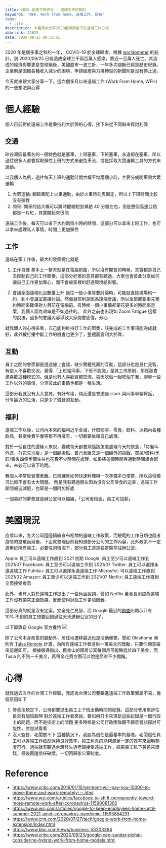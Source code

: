 ```yaml
---
title: 2020 疫情下的矽谷 - 遠端工作的探討
keywords: 'WFH, Work from home, 遠端工作, 矽谷'
tags:
  - life
description: 本篇用來分享2020疫情肆虐下的遠端工作心得
abbrlink: 12625
date: 2020-09-25 08:56:55
---
```


2020 年是個多事之秋的一年， COVID-19 於全球肆虐，根據 [worldometer](https://www.worldometers.info/coronavirus/) 的統計，到 2020/09/25 已經造成全球三千兩百萬人感染，將近一百萬人死亡。其造成的經濟影響更是空球絕後，美國股市一波三折，一年多次熔斷已經是歷史紀錄。企業則是面臨各種收入減少的困境，申請破產與力拼轉型的新聞則是沒有停止過。

今天就來跟大家分享一下，這六個多月以來遠端工作 (Work From Home, WFH) 的一些想法與心得

# 個人經驗
個人目前對於遠端工作是秉持利大於弊的心得，接下來從不同點來探討利弊

## 交通
矽谷灣區最著名的一個特色就是塞車，上班塞車，下班塞車，永遠都在塞車，所以過往很多人都會採取彈性上班的方式來避免車流，或是採取大眾運輸工具的方式來通勤。

以我個人為例，過往每天上班的通勤時間大概平均兩個小時，主要分成開車與大眾運輸
1. 大眾運輸: 腳踏車配上火車通勤，由於火車時刻表固定，所以上下班時間比較沒有彈性
2. 開車: 開車的話大概可以將時間縮短到單趟 40 分鐘左右，但是整個高速公路都是一片紅，其實開起來很悶

遠端工作後，每天可以省下大約兩個小時的時間，這部分可以拿來上班工作，也可以拿來處理私人事情，時間上更加彈性

## 工作
遠端在家工作後，最大的幾個變化就是
1. 工作自律
基本上一整天就是在電腦前面，所以沒有開會的時候，其實都是自己去控制自己的工作節奏，這部分好壞的意見都有聽過，大家也會彼此分享如何讓自己工作更加專心，而不會被家裡的舒適環境給影響。

2. 會議全面遠端化且數量上升
過往一些小事情要討論時，可能就直接現場約一約，到小會議室直接討論。然而目前則是因為遠端會議，所以全部都要事先預約時間來確保對方目前在電腦前。有時候一個小事情卻要花更多的時間來定案，我個人認為效率是不如過往的。
此外之前也出現如 Zoom Fatigue 這樣的說法，過多的會議內容導致大家開會疲倦，分心

就我個人的心得來看，自己能夠維持好工作的節奏，該完成的工作事項能完成就好，此外被打擾中斷工作的機會也更少了，整體而言利大於弊，

## 互動
員工之間的會面都是透過線上會議，缺少實體見面的互動，這部分也是見仁見智。有些人不喜歡交流，覺得
「上班當同事，下班不認識」是其工作原則，那應該會滿喜歡這種模式的。但是也有人喜歡實體交流，每天吃個一起吃個午餐，聊聊一些工作以外的事情，分享彼此的事情也都是一種生活。

這部分我就沒有太大意見，有好有壞，偶而還是會透過 slack 與同事聊聊幹話，分享最近的生活，只是少了聲音的互動。

## 福利
遠端工作以後，公司內本來的福利近乎全滅，什麼咖啡，零食，飲料，冰箱內各種飲品，甚至免費午餐等都不再擁有，一切都要依賴自己處理。

對於一個自住的邊緣人來說，變成每天都要煩惱該怎麼處理今天的飲食，「每餐叫外送，荷包先消瘦」是一個顧慮點，自己煮飯又是一個額外的挑戰，買菜/備料/烹飪/善後四個步驟往往也花費不少時間在處理，如果將這個時間與通勤時間組合起來，未必可以省下時間。

我個人平常就習慣煮飯，已經練就如何快速料理與一次準備多日便當，所以這個情況比較不會有太大問題。
倒是我有聽過朋友因為沒有公司零食的迫害，遠端工作期間被迫減肥，也算是一個附加好處

一個美好的夢想就是辦公室可以縮編，「公司省租金，員工可加薪」

# 美國現況
疫情以來，各大公司陸陸續續宣布相關的遠端工作政策，而規範的工作日期也隨者疫情的擴散而延後，下面就整理目前我知道部分公司的工作內容，此外政策不一定適用於所有員工，必要性的情況下，部分員工還是要定期前往辦公室。

Apple: 員工可以遠端工作直到 2021 初期
Google: 員工至少可以遠端工作到 2021/07
Facebook: 員工至少可以遠端工作到 2021/07
Twitter: 員工可以選擇永遠遠端工作
Fuhitsu: 員工可以選擇永遠遠端工作
Microsfot: 可以遠端工作直到 2021/02
Amazon: 員工至少可以遠端工作到 2021/07
Netflix: 員工遠端工作直到全面接受疫苗


此外，也有人對於遠端工作提出了一些負面說詞，譬如 Netflix 董事長則認為遠端工作沒有帶來正面效果，反而使得討論工作更加困難。

這部分真的就是沒有定案，完全見仁見智，而 Google 最近的[調查](https://twitter.com/lifeatgoogle/status/1308529123984203778/photo/1)則顯示只有 10% 不到的員工想要回到過往天天進辦公室的日子，

以下節錄自 Google 官方推特
![](https://i.imgur.com/6up8mq8.png)
  
除了公司本身政策的變動外，居住地遷移最近也是活動頻繁，譬如 Oklahoma 洲則有 [Tulsa Remote](https://tulsaremote.com/) 計畫，向所有遠端工作者提供一萬美元的獎勵，只要你願意搬來這邊即可。 根據報導指出，舊金山的兩房公寓每個月可能略低於四千美金，而 Tusla 則不到一千美金，再租金花費方面可以說是節省不少開銷。


# 心得

就我過去五年的台灣工作經驗，我認為台灣公司要跟進遠端工作政策實屬不易，幾個原因如下
1. 勞基法規定下，公司都要提出員工上下班出勤時間的紀錄，這部分會用來評估是否有加班超時
對於遠端工作者來說，要如何打卡來滿足這些紀錄是一個行政上的問題，而不是技術上的問題
更多時候是公司行政團隊願不願意嘗試探討可能性，並嘗試看看
2. 沒人監督，老闆放不下
這種情況下，我認為信任是最基本的基礎，老闆信任員工可以遠端工作依然保持良好效率，員工也真的能夠滿足一定的效率來證明制度可行。過往就有聽過台灣發生過老闆接受遠端工作，結果員工私下兼差來賺錢，最後兩邊信任破壞，一切回歸辦公室制度。


# Reference
- https://www.cnbc.com/2019/01/10/vermont-will-pay-you-10000-to-move-there-and-work-remotely---.html
- https://www.wsj.com/articles/facebook-to-shift-permanently-toward-more-remote-work-after-coronavirus-11590081300
- https://www.wsj.com/articles/google-to-keep-employees-home-until-summer-2021-amid-coronavirus-pandemic-11595854201
- https://www.cnn.com/2020/07/27/tech/google-work-from-home-extension/index.html
- https://www.bbc.com/news/business-53303364
- https://www.cnbc.com/2020/09/23/google-ceo-sundar-pichai-considering-hybrid-work-from-home-models.html
